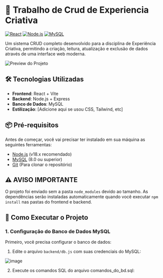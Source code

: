 # 🚀 Trabalho de Crud de Experiencia Criativa

[![React](https://img.shields.io/badge/React-18.2.0-blue)](https://reactjs.org/)
[![Node.js](https://img.shields.io/badge/Node.js-18.x-green)](https://nodejs.org/)
[![MySQL](https://img.shields.io/badge/MySQL-8.0-orange)](https://www.mysql.com/)

Um sistema CRUD completo desenvolvido para a disciplina de Experiência Criativa, permitindo a criação, leitura, atualização e exclusão de dados através de uma interface web moderna.

![Preview do Projeto](https://github.com/user-attachments/assets/890cbd73-9435-4de7-a79b-60f999a870cf)

## 🛠️ Tecnologias Utilizadas

- **Frontend**: React + Vite
- **Backend**: Node.js + Express
- **Banco de Dados**: MySQL
- **Estilização**: [Adicione aqui se usou CSS, Tailwind, etc]

## 📦 Pré-requisitos

Antes de começar, você vai precisar ter instalado em sua máquina as seguintes ferramentas:
- [Node.js](https://nodejs.org/) (v18.x recomendado)
- [MySQL](https://www.mysql.com/) (8.0 ou superior)
- [Git](https://git-scm.com) (Para clonar o repositório)

## ⚠️ AVISO IMPORTANTE
O projeto foi enviado sem a pasta `node_modules` devido ao tamanho. As dependências serão instaladas automaticamente quando você executar `npm install` nas pastas do frontend e backend.

## 🚀 Como Executar o Projeto

### 1. Configuração do Banco de Dados MySQL

Primeiro, você precisa configurar o banco de dados:

1. Edite o arquivo `backend/db.js` com suas credenciais do MySQL:

![image](https://github.com/user-attachments/assets/20d4c714-2efd-4da2-b78d-2831f21062d9)

2. Execute os comandos SQL do arquivo comandos_do_bd.sql:




